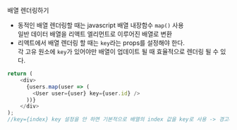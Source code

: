 배열 렌더링하기


- 동적인 배열 렌더링할 때는 javascript 배열 내장함수 `map()` 사용  
일반 데이터 배열을 리액트 엘리먼트로 이루어진 배열로 변환
- 리액트에서 배열 렌더링 할 때는 `key`라는 props를 설정해야 한다.  
각 고유 원소에 `key`가 있어야만 배열이 업데이트 될 때 효율적으로 렌더링 될 수 있다.
``` javascript
return (
    <div>
      {users.map(user => (
        <User user={user} key={user.id} /> 
      ))}
    </div>
);
//key={index} key 설정을 안 하면 기본적으로 배열의 index 값을 key로 사용 -> 경고메시지
```
